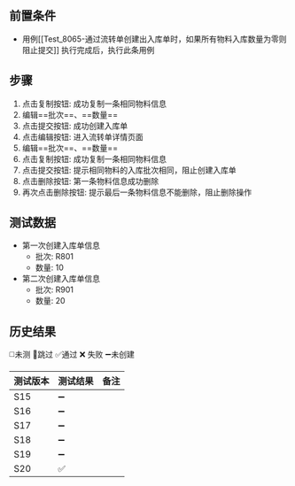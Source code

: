 
## 前置条件

- 用例[[Test_8065-通过流转单创建出入库单时，如果所有物料入库数量为零则阻止提交]] 执行完成后，执行此条用例

## 步骤

1. 点击复制按钮: 成功复制一条相同物料信息
2. 编辑==批次==、==数量== 
3. 点击提交按钮: 成功创建入库单
4. 点击编辑按钮: 进入流转单详情页面
5. 编辑==批次==、==数量== 
6. 点击复制按钮: 成功复制一条相同物料信息
7. 点击提交按钮: 提示相同物料的入库批次相同，阻止创建入库单
8. 点击删除按钮: 第一条物料信息成功删除
9. 再次点击删除按钮: 提示最后一条物料信息不能删除，阻止删除操作

## 测试数据

- 第一次创建入库单信息
	- 批次: R801
	- 数量: 10
- 第二次创建入库单信息
	- 批次: R901
	- 数量: 20

## 历史结果
 ◻️未测    🚫跳过     ✅通过    ❌ 失败    ➖未创建
  
| 测试版本 | 测试结果 | 备注 |
| ---- | ---- | ---- |
| S15 | ➖ |  |
| S16 | ➖ |  |
| S17 | ➖ |  |
| S18 | ➖ |  |
| S19 | ➖ |  |
| S20 | ✅ |  |


